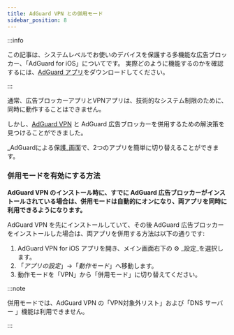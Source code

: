```yaml
---
title: AdGuard VPN との併用モード
sidebar_position: 8
---
```


:::info

この記事は、システムレベルでお使いのデバイスを保護する多機能な広告ブロッカー、「AdGuard for iOS」についてです。 実際どのように機能するのかを確認するには、[AdGuard アプリ](https://agrd.io/download-kb-adblock)をダウンロードしてください。

:::

通常、広告ブロッカーアプリとVPNアプリは、技術的なシステム制限のために、同時に動作することはできません。

しかし、[AdGuard VPN](https://adguard-vpn.com/) と AdGuard 広告ブロッカーを併用するための解決策を見つけることができました。

_AdGuardによる保護_画面で、2つのアプリを簡単に切り替えることができます。

### 併用モードを有効にする方法

**AdGuard VPN のインストール時に、すでに AdGuard 広告ブロッカーがインストールされている場合は、併用モードは自動的にオンになり、両アプリを同時に利用できるようになります。**

AdGuard VPN を先にインストールしていて、その後 AdGuard 広告ブロッカーをインストールした場合は、両アプリを併用する方法は以下の通りです:

1. AdGuard VPN for iOS アプリを開き、メイン画面右下の ⚙ _設定_を選択します。
2. 「_アプリの設定_」→「_動作モード_」へ移動します。
3. 動作モードを「VPN」から「併用モード」に切り替えてください。

:::note

併用モードでは、AdGuard VPN の「VPN対象外リスト」および「DNS サーバー 」機能は利用できません。

:::
